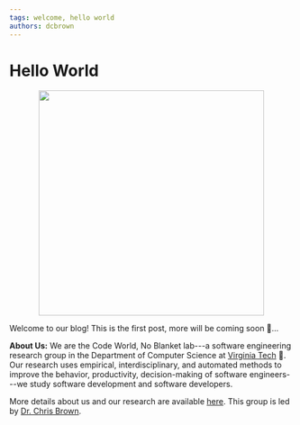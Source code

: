 ```yaml
---
tags: welcome, hello world
authors: dcbrown
---
```


# Hello World

<p align="center">
  <a href="https://code-world-no-blanket.github.io/" target="_blank"><img width="400" src="https://code-world-no-blanket.github.io/files/img/codeworld-Logo-Color.png"></a>
</p>



Welcome to our blog! This is the first post, more will be coming soon :eyes:...

**About Us:** We are the Code World, No Blanket lab---a software engineering research group in the Department of Computer Science at <a href="https://cs.vt.edu">Virginia Tech</a> :turkey:. Our research uses empirical, interdisciplinary, and automated methods to improve the behavior, productivity, decision-making of software engineers---we study software development and software developers. 

More details about us and our research are available <a href="https://code-world-no-blanket.github.io">here</a>. This group is led by <a href="https://chbrown13.github.io">Dr. Chris Brown</a>.